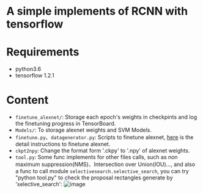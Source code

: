 # A simple implements of RCNN with tensorflow
# Requirements
- python3.6
- tensorflow 1.2.1
# Content
- `finetune_alexnet/`: Storage each epoch's weights in checkpints and log the finetuning progress in TensorBoard.
- `Models/`: To storage alexnet weights and SVM Models.
- `finetune.py`、`datagenerator.py`: Scripts to finetune alexnet, [here](https://github.com/kratzert/finetune_alexnet_with_tensorflow) is the detail instructions to finetune alexnet.
- `ckpt2npy`: Change the format form '.ckpy' to '.npy' of alexnet weights.
- `tool.py`: Some func implements for other files calls, such as non maximum suppression(NMS)、Intersection over Union(IOU)..., and also a func to call module `selectivesearch.selective_search`, you can try "python tool.py" to check the proposal rectangles generate by 'selective_search':
![image](https://github.com/asensioatgithub/RCNN/blob/master/pro_rect.png)
